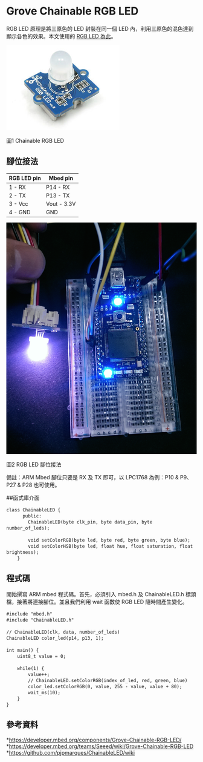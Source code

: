 # Grove Chainable RGB LED
RGB LED 原理是將三原色的 LED 封裝在同一個 LED 內，利用三原色的混色達到顯示各色的效果。本文使用的 [RGB LED 為此](http://www.seeedstudio.com/depot/Grove-3Axis-Digital-Accelerometer15g-p-765.html)。

![圖1 Chainable RGB LED](images/led_pro.jpeg)

圖1 Chainable RGB LED




## 腳位接法

| RGB LED pin | Mbed pin   |
| -------- | ---------- |
| 1 - RX   | P14 - RX   |
| 2 - TX   | P13 - TX   |
| 3 - Vcc  | Vout - 3.3V|
| 4 - GND  | GND        |

![圖2 RGB LED 腳位接法](images/RGB_LED.png)

圖2 RGB LED 腳位接法

備註：ARM Mbed 腳位只要是 RX 及 TX 即可，以 LPC1768 為例：P10 & P9、P27 & P28 也可使用。	




##函式庫介面

```
class ChainableLED {
      public:
        ChainableLED(byte clk_pin, byte data_pin, byte number_of_leds);

        void setColorRGB(byte led, byte red, byte green, byte blue);
        void setColorHSB(byte led, float hue, float saturation, float brightness);
    }
```




## 程式碼

開始撰寫 ARM mbed 程式碼。首先，必須引入 mbed.h 及 ChainableLED.h 標頭檔，接著將連接腳位。並且我們利用 wait 函數使 RGB LED 隨時間產生變化。

```
#include "mbed.h"
#include "ChainableLED.h"
 
// ChainableLED(clk, data, number_of_leds)
ChainableLED color_led(p14, p13, 1);
 
int main() {
    uint8_t value = 0;
    
    while(1) {
        value++;
        // ChainableLED.setColorRGB(index_of_led, red, green, blue)
        color_led.setColorRGB(0, value, 255 - value, value + 80);
        wait_ms(10);
    }
}
```




## 參考資料
*https://developer.mbed.org/components/Grove-Chainable-RGB-LED/
*https://developer.mbed.org/teams/Seeed/wiki/Grove-Chainable-RGB-LED
*https://github.com/pjpmarques/ChainableLED/wiki
